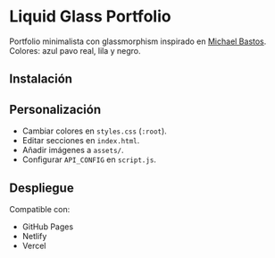 # Liquid Glass Portfolio

Portfolio minimalista con glassmorphism inspirado en [Michael Bastos](https://michaelbastos.com).  
Colores: azul pavo real, lila y negro.

## Instalación



## Personalización
- Cambiar colores en `styles.css` (`:root`).
- Editar secciones en `index.html`.
- Añadir imágenes a `assets/`.
- Configurar `API_CONFIG` en `script.js`.

## Despliegue
Compatible con:
- GitHub Pages
- Netlify
- Vercel
